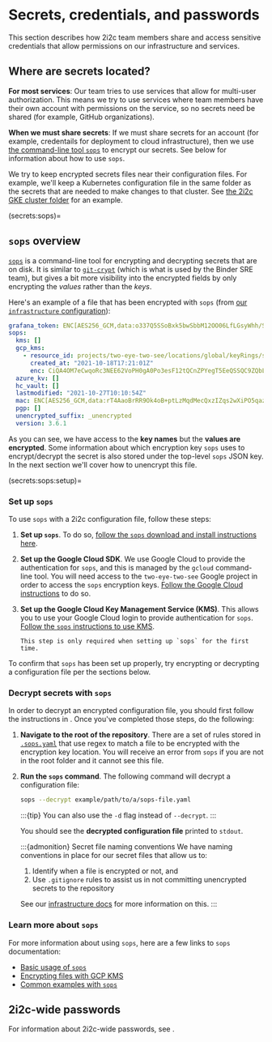 # Secrets, credentials, and passwords

This section describes how 2i2c team members share and access sensitive credentials that allow permissions on our infrastructure and services.

## Where are secrets located?

**For most services**: Our team tries to use services that allow for multi-user authorization.
This means we try to use services where team members have their own account with permissions on the service, so no secrets need be shared (for example, GitHub organizations).

**When we must share secrets**: If we must share secrets for an account (for example, credentails for deployment to cloud infrastructure), then we use [the command-line tool `sops`](https://github.com/mozilla/sops) to encrypt our secrets.
See below for information about how to use `sops`.

We try to keep encrypted secrets files near their configuration files.
For example, we'll keep a Kubernetes configuration file in the same folder as the secrets that are needed to make changes to that cluster.
See [the 2i2c GKE cluster folder](https://github.com/2i2c-org/infrastructure/tree/HEAD/config/clusters/2i2c) for an example.

(secrets:sops)=
## `sops` overview

[`sops`](https://github.com/mozilla/sops) is a command-line tool for encrypting and decrypting secrets that are on disk.
It is similar to [`git-crypt`](https://github.com/AGWA/git-crypt) (which is what is used by the Binder SRE team), but gives a bit more visibility into the encrypted fields by only encrypting the *values* rather than the *keys*.

Here's an example of a file that has been encrypted with `sops` (from [our `infrastructure` configuration](https://github.com/2i2c-org/infrastructure/blob/HEAD/config/clusters/2i2c/enc-grafana-token.secret.yaml)):

```yaml
grafana_token: ENC[AES256_GCM,data:o337Q5SSoBxk5bwSbbM12OO06LfLGsyWhh/SHccH4uOllMPSt4lN9EoRThfhDasrKaXyDmCNBdX+VBPrvBl1S61d7FG1Dfc/Cou3UODe99pZ53N1anooF5Oz38I=,iv:kai3CpHRtx1k9E5iZIcOOXFg0iElr7z+Q1+sZm6TNyI=,tag:1DfUibZUUIjaEMzpf0xkSw==,type:str]
sops:
  kms: []
  gcp_kms:
    - resource_id: projects/two-eye-two-see/locations/global/keyRings/sops-keys/cryptoKeys/similar-hubs
      created_at: "2021-10-18T17:21:01Z"
      enc: CiQA4OM7eCwqoRc3NEE62VoPH0gA0Po3esF12tQCnZPYegT5EeQSSQC9ZQbL4hYbnpjbvR0/ye+TTgW6I/0h4Ltv5uU2m5s+EQ4jLWLW/5oqpKIRyisqxQJaU42cFb6CeiII/117BEwXaGx0K+e+NDA=
  azure_kv: []
  hc_vault: []
  lastmodified: "2021-10-27T10:10:54Z"
  mac: ENC[AES256_GCM,data:rT4AaoBrRR9Ok4oB+ptLzMqdMecQxzIZqs2wXiPO5qazj20QyYlz2GCk5Szc8xw8itvjRh2G4SnbdWmNbtVvns3zTT1/OXtTTOiwAfVSYtMwF7hIxLYlMb1T/0RoYEmnxy8joa50+ClnHJk+cStcx0EF5ll1B++dpCMGP5oH/G4=,iv:r+TXdJZiPYP2kpSeiz2l1szvPXOZxSnns9GtTmHx1Xk=,tag:eaNOhcBdXYiBXdhrsqlW2g==,type:str]
  pgp: []
  unencrypted_suffix: _unencrypted
  version: 3.6.1
```

As you can see, we have access to the **key names** but the **values are encrypted**.
Some information about which encryption key `sops` uses to encrypt/decrypt the secret is also stored under the top-level `sops` JSON key.
In the next section we'll cover how to unencrypt this file.

(secrets:sops:setup)=
### Set up `sops`

To use `sops` with a 2i2c configuration file, follow these steps:

1. **Set up `sops`**. To do so, [follow the `sops` download and install instructions here](https://github.com/mozilla/sops/#1download).
2. **Set up the Google Cloud SDK**. We use Google Cloud to provide the authentication for `sops`, and this is managed by the `gcloud` command-line tool.
   You will need access to the `two-eye-two-see` Google project in order to access the `sops` encryption keys.
   [Follow the Google Cloud instructions](https://cloud.google.com/sdk/docs/install) to do so.
3. **Set up the Google Cloud Key Management Service (KMS)**. This allows you to use your Google Cloud login to provide authentication for `sops`.
   [Follow the `sops` instructions to use KMS](https://github.com/mozilla/sops/#encrypting-using-gcp-kms).

   ```{note}
   This step is only required when setting up `sops` for the first time.
   ```

To confirm that `sops` has been set up properly, try encrypting or decrypting a configuration file per the sections below.

### Decrypt secrets with `sops`

In order to decrypt an encrypted configuration file, you should first follow the instructions in [](secrets:sops:setup).
Once you've completed those steps, do the following:

1. **Navigate to the root of the repository**.
   There are a set of rules stored in [`.sops.yaml`](https://github.com/2i2c-org/infrastructure/blob/HEAD/.sops.yaml) that use regex to match a file to be encrypted with the encryption key location.
   You will receive an error from `sops` if you are not in the root folder and it cannot see this file.
2. **Run the `sops` command**.
   The following command will decrypt a configuration file:

   ```bash
   sops --decrypt example/path/to/a/sops-file.yaml
   ```

   :::{tip}
   You can also use the `-d` flag instead of `--decrypt`.
   :::

   You should see the **decrypted configuration file** printed to `stdout`.

   :::{admonition} Secret file naming conventions
   We have naming conventions in place for our secret files that allow us to:

   1. Identify when a file is encrypted or not, and
   2. Use `.gitignore` rules to assist us in not committing unencrypted secrets to the repository

   See our [infrastructure docs](https://infrastructure.2i2c.org/en/latest/topic/access-creds/secrets.html) for more information on this.
   :::

### Learn more about `sops`

For more information about using `sops`, here are a few links to `sops` documentation:
- [Basic usage of `sops`](https://github.com/mozilla/sops#usage)
- [Encrypting files with GCP KMS](https://github.com/mozilla/sops#encrypting-using-gcp-kms)
- [Common examples with `sops`](https://github.com/mozilla/sops#examples)

## 2i2c-wide passwords

For information about 2i2c-wide passwords, see [](account:bitwarden).
